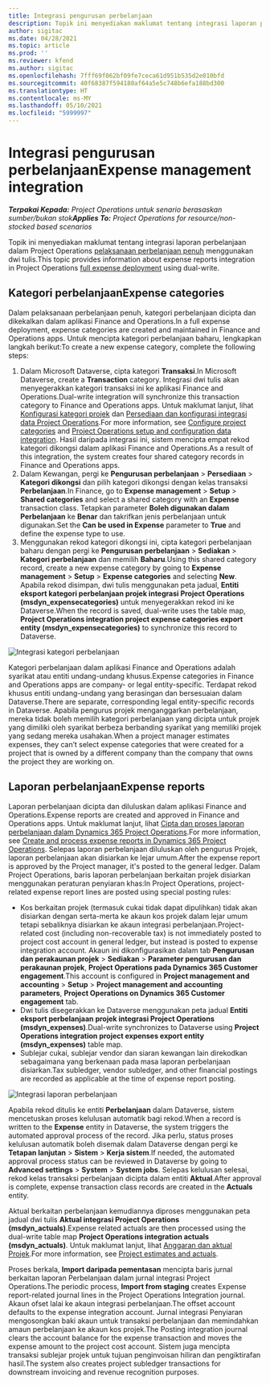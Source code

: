 ```yaml
---
title: Integrasi pengurusan perbelanjaan
description: Topik ini menyediakan maklumat tentang integrasi laporan perbelanjaan dalam Project Operations menggunakan dwi tulis.
author: sigitac
ms.date: 04/28/2021
ms.topic: article
ms.prod: ''
ms.reviewer: kfend
ms.author: sigitac
ms.openlocfilehash: 7fff69f062bf09fe7ceca61d951b535d2e010bfd
ms.sourcegitcommit: 40f68387f594180af64a5e5c748b6efa188bd300
ms.translationtype: HT
ms.contentlocale: ms-MY
ms.lasthandoff: 05/10/2021
ms.locfileid: "5999997"
---
```

# <a name="expense-management-integration"></a><span data-ttu-id="efdc8-103">Integrasi pengurusan perbelanjaan</span><span class="sxs-lookup"><span data-stu-id="efdc8-103">Expense management integration</span></span>

<span data-ttu-id="efdc8-104">_**Terpakai Kepada:** Project Operations untuk senario berasaskan sumber/bukan stok_</span><span class="sxs-lookup"><span data-stu-id="efdc8-104">_**Applies To:** Project Operations for resource/non-stocked based scenarios_</span></span>

<span data-ttu-id="efdc8-105">Topik ini menyediakan maklumat tentang integrasi laporan perbelanjaan dalam Project Operations [pelaksanaan perbelanjaan penuh](../expense/expense-overview.md) menggunakan dwi tulis.</span><span class="sxs-lookup"><span data-stu-id="efdc8-105">This topic provides information about expense reports integration in Project Operations [full expense deployment](../expense/expense-overview.md) using dual-write.</span></span>

## <a name="expense-categories"></a><span data-ttu-id="efdc8-106">Kategori perbelanjaan</span><span class="sxs-lookup"><span data-stu-id="efdc8-106">Expense categories</span></span>

<span data-ttu-id="efdc8-107">Dalam pelaksanaan perbelanjaan penuh, kategori perbelanjaan dicipta dan dikekalkan dalam aplikasi Finance and Operations.</span><span class="sxs-lookup"><span data-stu-id="efdc8-107">In a full expense deployment, expense categories are created and maintained in Finance and Operations apps.</span></span> <span data-ttu-id="efdc8-108">Untuk mencipta kategori perbelanjaan baharu, lengkapkan langkah berikut:</span><span class="sxs-lookup"><span data-stu-id="efdc8-108">To create a new expense category, complete the following steps:</span></span>

1. <span data-ttu-id="efdc8-109">Dalam Microsoft Dataverse, cipta kategori **Transaksi**.</span><span class="sxs-lookup"><span data-stu-id="efdc8-109">In Microsoft Dataverse, create a **Transaction** category.</span></span> <span data-ttu-id="efdc8-110">Integrasi dwi tulis akan menyegerakkan kategori transaksi ini ke aplikasi Finance and Operations.</span><span class="sxs-lookup"><span data-stu-id="efdc8-110">Dual-write integration will synchronize this transaction category to Finance and Operations apps.</span></span> <span data-ttu-id="efdc8-111">Untuk maklumat lanjut, lihat [Konfigurasi kategori projek](/dynamics365/project-operations/project-accounting/configure-project-categories) dan [Persediaan dan konfigurasi integrasi data Project Operations](resource-dual-write-setup-integration.md).</span><span class="sxs-lookup"><span data-stu-id="efdc8-111">For more information, see [Configure project categories](/dynamics365/project-operations/project-accounting/configure-project-categories) and [Project Operations setup and configuration data integration](resource-dual-write-setup-integration.md).</span></span> <span data-ttu-id="efdc8-112">Hasil daripada integrasi ini, sistem mencipta empat rekod kategori dikongsi dalam aplikasi Finance and Operations.</span><span class="sxs-lookup"><span data-stu-id="efdc8-112">As a result of this integration, the system creates four shared category records in Finance and Operations apps.</span></span>
2. <span data-ttu-id="efdc8-113">Dalam Kewangan, pergi ke **Pengurusan perbelanjaan** > **Persediaan** > **Kategori dikongsi** dan pilih kategori dikongsi dengan kelas transaksi **Perbelanjaan**.</span><span class="sxs-lookup"><span data-stu-id="efdc8-113">In Finance, go to **Expense management** > **Setup** > **Shared categories** and select a shared category with an **Expense** transaction class.</span></span> <span data-ttu-id="efdc8-114">Tetapkan parameter **Boleh digunakan dalam Perbelanjaan** ke **Benar** dan takrifkan jenis perbelanjaan untuk digunakan.</span><span class="sxs-lookup"><span data-stu-id="efdc8-114">Set the **Can be used in Expense** parameter to **True** and define the expense type to use.</span></span>
3. <span data-ttu-id="efdc8-115">Menggunakan rekod kategori dikongsi ini, cipta kategori perbelanjaan baharu dengan pergi ke **Pengurusan perbelanjaan** > **Sediakan** > **Kategori perbelanjaan** dan memilih **Baharu**.</span><span class="sxs-lookup"><span data-stu-id="efdc8-115">Using this shared category record, create a new expense category by going to **Expense management** > **Setup** > **Expense categories** and selecting **New**.</span></span> <span data-ttu-id="efdc8-116">Apabila rekod disimpan, dwi tulis menggunakan peta jadual, **Entiti eksport kategori perbelanjaan projek integrasi Project Operations (msdyn\_expensecategories)** untuk menyegerakkan rekod ini ke Dataverse.</span><span class="sxs-lookup"><span data-stu-id="efdc8-116">When the record is saved, dual-write uses the table map, **Project Operations integration project expense categories export entity (msdyn\_expensecategories)** to synchronize this record to Dataverse.</span></span>

  ![Integrasi kategori perbelanjaan](./media/DW6ExpenseCategories.png)

<span data-ttu-id="efdc8-118">Kategori perbelanjaan dalam aplikasi Finance and Operations adalah syarikat atau entiti undang-undang khusus.</span><span class="sxs-lookup"><span data-stu-id="efdc8-118">Expense categories in Finance and Operations apps are company- or legal entity-specific.</span></span> <span data-ttu-id="efdc8-119">Terdapat rekod khusus entiti undang-undang yang berasingan dan bersesuaian dalam Dataverse.</span><span class="sxs-lookup"><span data-stu-id="efdc8-119">There are separate, corresponding legal entity-specific records in Dataverse.</span></span> <span data-ttu-id="efdc8-120">Apabila pengurus projek menganggarkan perbelanjaan, mereka tidak boleh memilih kategori perbelanjaan yang dicipta untuk projek yang dimiliki oleh syarikat berbeza berbanding syarikat yang memiliki projek yang sedang mereka usahakan.</span><span class="sxs-lookup"><span data-stu-id="efdc8-120">When a project manager estimates expenses, they can’t select expense categories that were created for a project that is owned by a different company than the company that owns the project they are working on.</span></span> 

## <a name="expense-reports"></a><span data-ttu-id="efdc8-121">Laporan perbelanjaan</span><span class="sxs-lookup"><span data-stu-id="efdc8-121">Expense reports</span></span>

<span data-ttu-id="efdc8-122">Laporan perbelanjaan dicipta dan diluluskan dalam aplikasi Finance and Operations.</span><span class="sxs-lookup"><span data-stu-id="efdc8-122">Expense reports are created and approved in Finance and Operations apps.</span></span> <span data-ttu-id="efdc8-123">Untuk maklumat lanjut, lihat [Cipta dan proses laporan perbelanjaan dalam Dynamics 365 Project Operations](/learn/modules/create-process-expense-reports/).</span><span class="sxs-lookup"><span data-stu-id="efdc8-123">For more information, see [Create and process expense reports in Dynamics 365 Project Operations](/learn/modules/create-process-expense-reports/).</span></span> <span data-ttu-id="efdc8-124">Selepas laporan perbelanjaan diluluskan oleh pengurus Projek, laporan perbelanjaan akan disiarkan ke lejar umum.</span><span class="sxs-lookup"><span data-stu-id="efdc8-124">After the expense report is approved by the Project manager, it's posted to the general ledger.</span></span> <span data-ttu-id="efdc8-125">Dalam Project Operations, baris laporan perbelanjaan berkaitan projek disiarkan menggunakan peraturan penyiaran khas:</span><span class="sxs-lookup"><span data-stu-id="efdc8-125">In Project Operations, project-related expense report lines are posted using special posting rules:</span></span>

  - <span data-ttu-id="efdc8-126">Kos berkaitan projek (termasuk cukai tidak dapat dipulihkan) tidak akan disiarkan dengan serta-merta ke akaun kos projek dalam lejar umum tetapi sebaliknya disiarkan ke akaun integrasi perbelanjaan.</span><span class="sxs-lookup"><span data-stu-id="efdc8-126">Project-related cost (including non-recoverable tax) is not immediately posted to project cost account in general ledger, but instead is posted to expense integration account.</span></span> <span data-ttu-id="efdc8-127">Akaun ini dikonfigurasikan dalam tab **Pengurusan dan perakaunan projek** > **Sediakan** > **Parameter pengurusan dan perakaunan projek**, **Project Operations pada Dynamics 365 Customer engagement**.</span><span class="sxs-lookup"><span data-stu-id="efdc8-127">This account is configured in **Project management and accounting** > **Setup** > **Project management and accounting parameters**, **Project Operations on Dynamics 365 Customer engagement** tab.</span></span>
  - <span data-ttu-id="efdc8-128">Dwi tulis disegerakkan ke Dataverse menggunakan peta jadual **Entiti eksport perbelanjaan projek integrasi Project Operations (msdyn\_expenses)**.</span><span class="sxs-lookup"><span data-stu-id="efdc8-128">Dual-write synchronizes to Dataverse using **Project Operations integration project expenses export entity (msdyn\_expenses)** table map.</span></span>
  - <span data-ttu-id="efdc8-129">Sublejar cukai, sublejar vendor dan siaran kewangan lain direkodkan sebagaimana yang berkenaan pada masa laporan perbelanjaan disiarkan.</span><span class="sxs-lookup"><span data-stu-id="efdc8-129">Tax subledger, vendor subledger, and other financial postings are recorded as applicable at the time of expense report posting.</span></span>

  ![Integrasi laporan perbelanjaan](./media/DW6ExpenseReports.png)

<span data-ttu-id="efdc8-131">Apabila rekod ditulis ke entiti **Perbelanjaan** dalam Dataverse, sistem mencetuskan proses kelulusan automatik bagi rekod.</span><span class="sxs-lookup"><span data-stu-id="efdc8-131">When a record is written to the **Expense** entity in Dataverse, the system triggers the automated approval process of the record.</span></span> <span data-ttu-id="efdc8-132">Jika perlu, status proses kelulusan automatik boleh disemak dalam Dataverse dengan pergi ke **Tetapan lanjutan** > **Sistem** > **Kerja sistem**.</span><span class="sxs-lookup"><span data-stu-id="efdc8-132">If needed, the automated approval process status can be reviewed in Dataverse by going to **Advanced settings** > **System** > **System jobs**.</span></span> <span data-ttu-id="efdc8-133">Selepas kelulusan selesai, rekod kelas transaksi perbelanjaan dicipta dalam entiti **Aktual**.</span><span class="sxs-lookup"><span data-stu-id="efdc8-133">After approval is complete, expense transaction class records are created in the **Actuals** entity.</span></span>

<span data-ttu-id="efdc8-134">Aktual berkaitan perbelanjaan kemudiannya diproses menggunakan peta jadual dwi tulis **Aktual integrasi Project Operations (msdyn\_actuals)**.</span><span class="sxs-lookup"><span data-stu-id="efdc8-134">Expense related actuals are then processed using the dual-write table map **Project Operations integration actuals (msdyn\_actuals)**.</span></span> <span data-ttu-id="efdc8-135">Untuk maklumat lanjut, lihat [Anggaran dan aktual Projek](resource-dual-write-estimates-actuals.md).</span><span class="sxs-lookup"><span data-stu-id="efdc8-135">For more information, see [Project estimates and actuals](resource-dual-write-estimates-actuals.md).</span></span>

<span data-ttu-id="efdc8-136">Proses berkala, **Import daripada pementasan** mencipta baris jurnal berkaitan laporan Perbelanjaan dalam jurnal integrasi Project Operations.</span><span class="sxs-lookup"><span data-stu-id="efdc8-136">The periodic process, **Import from staging** creates Expense report-related journal lines in the Project Operations Integration journal.</span></span> <span data-ttu-id="efdc8-137">Akaun ofset lalai ke akaun integrasi perbelanjaan.</span><span class="sxs-lookup"><span data-stu-id="efdc8-137">The offset account defaults to the expense integration account.</span></span> <span data-ttu-id="efdc8-138">Jurnal integrasi Penyiaran mengosongkan baki akaun untuk transaksi perbelanjaan dan memindahkan amaun perbelanjaan ke akaun kos projek.</span><span class="sxs-lookup"><span data-stu-id="efdc8-138">The Posting integration journal clears the account balance for the expense transaction and moves the expense amount to the project cost account.</span></span> <span data-ttu-id="efdc8-139">Sistem juga mencipta transaksi sublejar projek untuk tujuan penginvoisan hiliran dan pengiktirafan hasil.</span><span class="sxs-lookup"><span data-stu-id="efdc8-139">The system also creates project subledger transactions for downstream invoicing and revenue recognition purposes.</span></span>
